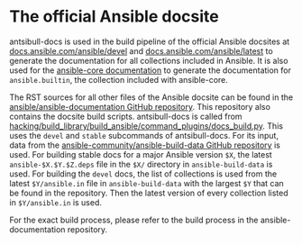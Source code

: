 <!--
Copyright (c) Ansible Project
GNU General Public License v3.0+ (see LICENSES/GPL-3.0-or-later.txt or https://www.gnu.org/licenses/gpl-3.0.txt)
SPDX-License-Identifier: GPL-3.0-or-later
-->

# The official Ansible docsite

antsibull-docs is used in the build pipeline of the official Ansible docsites at [docs.ansible.com/ansible/devel](https://docs.ansible.com/ansible/devel/) and [docs.ansible.com/ansible/latest](https://docs.ansible.com/ansible/latest/) to generate the documentation for all collections included in Ansible. It is also used for the [ansible-core documentation](https://docs.ansible.com/ansible-core/devel/) to generate the documentation for `ansible.builtin`, the collection included with ansible-core.

The RST sources for all other files of the Ansible docsite can be found in the [ansible/ansible-documentation GitHub repository](https://github.com/ansible/ansible-documentation/). This repository also contains the docsite build scripts. antsibull-docs is called from [hacking/build_library/build_ansible/command_plugins/docs_build.py](https://github.com/ansible/ansible-documentation/blob/devel/hacking/build_library/build_ansible/command_plugins/docs_build.py). This uses the `devel` and `stable` subcommands of antsibull-docs. For its input, data from the [ansible-community/ansible-build-data GitHub repository](https://github.com/ansible-community/ansible-build-data) is used. For building stable docs for a major Ansible version `$X`, the latest `ansible-$X.$Y.$Z.deps` file in the `$X/` directory in `ansible-build-data` is used. For building the `devel` docs, the list of collections is used from the latest `$Y/ansible.in` file in `ansible-build-data` with the largest `$Y` that can be found in the repository. Then the latest version of every collection listed in `$Y/ansible.in` is used.

For the exact build process, please refer to the build process in the ansible-documentation repository.
